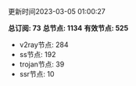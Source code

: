 更新时间2023-03-05 01:00:27

**总订阅: 73**
**总节点: 1134**
**有效节点: 525**
- v2ray节点: 284
- ss节点: 192
- trojan节点: 39
- ssr节点: 10
